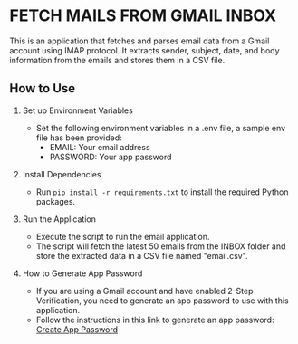 # FETCH MAILS FROM GMAIL INBOX

This is an application that fetches and parses email data from a Gmail account using IMAP protocol. It extracts sender, subject, date, and body information from the emails and stores them in a CSV file.

## How to Use

1. Set up Environment Variables
    - Set the following environment variables in a .env file, a sample env file has been provided:
        - EMAIL: Your email address
        - PASSWORD: Your app password
   

2. Install Dependencies
    - Run `pip install -r requirements.txt` to install the required Python packages.

3. Run the Application
    - Execute the script to run the email application.
    - The script will fetch the latest 50 emails from the INBOX folder and store the extracted data in a CSV file named "email.csv".

4. How to Generate App Password
    - If you are using a Gmail account and have enabled 2-Step Verification, you need to generate an app password to use with this application.
    - Follow the instructions in this link to generate an app password: [Create App Password](https://www.google.com/amp/s/tech.hindustantimes.com/amp/how-to/what-is-gmail-app-password-and-how-to-create-one-71672827876186.html)


